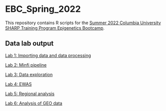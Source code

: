 # EBC_Spring_2022

This repository contains R scripts for the <a href="https://www.publichealth.columbia.edu/research/precision-prevention/epigenetics-boot-camp-planning-and-analyzing-dna-methylation-studies">Summer 2022 Columbia University SHARP Training Program Epigenetics Bootcamp</a>.

## Data lab output

<a href="https://annebozack.github.io/EBC_summer_2022/output_html/meth01_process_data.html">Lab 1: Importing data and data processing</a> 

<a href="https://annebozack.github.io/EBC_summer_2022/output_html/meth02_minfi_pipeline.html">Lab 2: Minfi pipeline</a> 

<a href="https://annebozack.github.io/EBC_summer_2022/output_html/meth03_exploration.html">Lab 3: Data exploration</a> 

<a href="https://annebozack.github.io/EBC_summer_2022/output_html/meth04_analyze_data.html">Lab 4: EWAS</a> 

<a href="https://annebozack.github.io/EBC_summer_2022/output_html/meth05_regional_analysis.html">Lab 5: Regional analysis</a> 

<a href="https://annebozack.github.io/EBC_summer_2022/output_html/meth06_GEOanalysis.html">Lab 6: Analysis of GEO data</a> 
